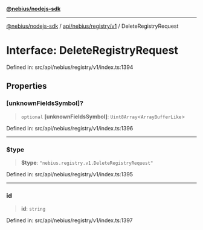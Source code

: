 [**@nebius/nodejs-sdk**](../../../../../README.md)

***

[@nebius/nodejs-sdk](../../../../../README.md) / [api/nebius/registry/v1](../README.md) / DeleteRegistryRequest

# Interface: DeleteRegistryRequest

Defined in: src/api/nebius/registry/v1/index.ts:1394

## Properties

### \[unknownFieldsSymbol\]?

> `optional` **\[unknownFieldsSymbol\]**: `Uint8Array`\<`ArrayBufferLike`\>

Defined in: src/api/nebius/registry/v1/index.ts:1396

***

### $type

> **$type**: `"nebius.registry.v1.DeleteRegistryRequest"`

Defined in: src/api/nebius/registry/v1/index.ts:1395

***

### id

> **id**: `string`

Defined in: src/api/nebius/registry/v1/index.ts:1397
